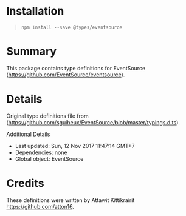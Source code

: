 # Installation
> `npm install --save @types/eventsource`

# Summary
This package contains type definitions for EventSource (https://github.com/EventSource/eventsource).

# Details
Original type definitions file from (https://github.com/sguiheux/EventSource/blob/master/typings.d.ts).



Additional Details
 * Last updated: Sun, 12 Nov 2017 11:47:14 GMT+7
 * Dependencies: none
 * Global object: EventSource

# Credits
These definitions were written by Attawit Kittikrairit <https://github.com/atton16>.
